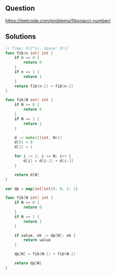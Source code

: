 ## Question

https://leetcode.com/problems/fibonacci-number/

## Solutions

```go
// Time: O(2^n), Space: O(1)
func fib(n int) int {
	if n == 0 {
		return 0
	}
	if n == 1 {
		return 1
	}
	return fib(n-1) + fib(n-2)
}
```


```go
func fib(N int) int {
	if N <= 0 {
		return 0
	}
	if N == 1 {
		return 1
	}

	d := make([]int, N+1)
	d[0] = 0
	d[1] = 1

	for i := 2; i <= N; i++ {
		d[i] = d[i-1] + d[i-2]
	}

	return d[N]
}
```

```go
var dp = map[int]int{0: 0, 1: 1}

func fib(N int) int {
	if N == 0 {
		return 0
	}
	if N == 1 {
		return 1
	}

	if value, ok := dp[N]; ok {
		return value
	}

	dp[N] = fib(N-1) + fib(N-2)

	return dp[N]
}
```
